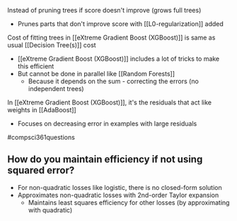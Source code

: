 Instead of pruning trees if score doesn't improve (grows full trees)
- Prunes parts that don't improve score with [[L0-regularization]] added

Cost of fitting trees in [[eXtreme Gradient Boost (XGBoost)]] is same as usual [[Decision Tree(s)]] cost
- [[eXtreme Gradient Boost (XGBoost)]] includes a lot of tricks to make this efficient
- But cannot be done in parallel like [[Random Forests]]
	- Because it depends on the sum - correcting the errors (no independent trees)

In [[eXtreme Gradient Boost (XGBoost)]], it's the residuals that act like weights in [[AdaBoost]]
- Focuses on decreasing error in examples with large residuals

#compsci361questions 
## How do you maintain efficiency if not using squared error?
- For non-quadratic losses like logistic, there is no closed-form solution
- Approximates non-quadratic losses with 2nd-order Taylor expansion
	- Maintains least squares efficiency for other losses (by approximating with quadratic)